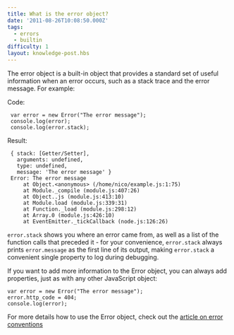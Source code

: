 ```yaml
---
title: What is the error object?
date: '2011-08-26T10:08:50.000Z'
tags:
  - errors
  - builtin
difficulty: 1
layout: knowledge-post.hbs
---
```


The error object is a built-in object that provides a standard set of useful information when an error occurs, such as a stack trace and the error message. For example:

Code:

     var error = new Error("The error message");
     console.log(error);
     console.log(error.stack);

Result:

     { stack: [Getter/Setter],
       arguments: undefined,
       type: undefined,
       message: 'The error message' }
     Error: The error message
         at Object.<anonymous> (/home/nico/example.js:1:75)
         at Module._compile (module.js:407:26)
         at Object..js (module.js:413:10)
         at Module.load (module.js:339:31)
         at Function._load (module.js:298:12)
         at Array.0 (module.js:426:10)
         at EventEmitter._tickCallback (node.js:126:26)

`error.stack` shows you where an error came from, as well as a list of the function calls that preceded it - for your convenience, `error.stack` always prints `error.message` as the first line of its output, making `error.stack` a convenient single property to log during debugging.

If you want to add more information to the Error object, you can always add properties, just as with any other JavaScript object:

    var error = new Error("The error message");
    error.http_code = 404;
    console.log(error);

For more details how to use the Error object, check out the [article on error conventions](/fa/knowledge/errors/what-are-the-error-conventions)
